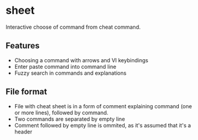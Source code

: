 # sheet
Interactive choose of command from cheat command.

## Features

- Choosing a command with arrows and VI keybindings
- Enter paste command into command line
- Fuzzy search in commands and explanations

## File format

- File with cheat sheet is in a form of comment explaining command (one or more lines), followed by command.
- Two commands are separated by empty line
- Comment followed by empty line is ommited, as it's assumed that it's a header
  
